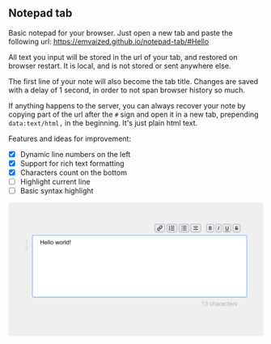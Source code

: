 ## Notepad tab

Basic notepad for your browser. 
Just open a new tab and paste the following url: https://emvaized.github.io/notepad-tab/#Hello

All text you input will be stored in the url of your tab, and restored on browser restart. It is local, and is not stored or sent anywhere else.

The first line of your note will also become the tab title. Changes are saved with a delay of 1 second, in order to not span browser history so much.

If anything happens to the server, you can always recover your note by copying part of the url after the `#` sign and open it in a new tab, prepending `data:text/html,` in the beginning. It's just plain html text. 

Features and ideas for improvement: 
- [x] Dynamic line numbers on the left
- [x] Support for rich text formatting
- [x] Characters count on the bottom
- [ ] Highlight current line
- [ ] Basic syntax highlight

<img src="./assets/screenshots/screenshot.png" />
